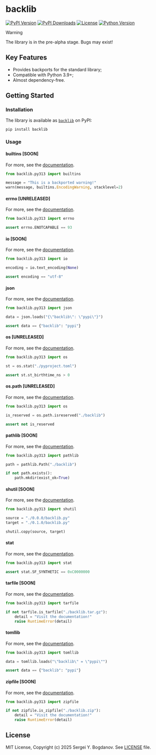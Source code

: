 # backlib

[![PyPI Version][shields/pypi/version]][pypi/homepage]
[![PyPI Downloads][shields/pypi/downloads]][pypi/homepage]
[![License][shields/pypi/license]][github/license]
[![Python Version][shields/python/version]][pypi/homepage]

> [!WARNING]
> The library is in the pre-alpha stage. Bugs may exist!

## Key Features

* Provides backports for the standard library;
* Compatible with Python 3.9+;
* Almost dependency-free.

## Getting Started

### Installation

The library is available as [`backlib`][pypi/homepage] on PyPI:

```shell
pip install backlib
```

### Usage

#### builtins [SOON]

For more, see the [documentation][docs/builtins].

```python
from backlib.py313 import builtins

message = "This is a backported warning!"
warn(message, builtins.EncodingWarning, stacklevel=2)
```

#### errno [UNRELEASED]

For more, see the [documentation][docs/errno].

```python
from backlib.py313 import errno

assert errno.ENOTCAPABLE == 93
```

#### io [SOON]

For more, see the [documentation][docs/io].

```python
from backlib.py313 import io

encoding = io.text_encoding(None)

assert encoding == "utf-8"
```

#### json

For more, see the [documentation][docs/json].

```python
from backlib.py313 import json

data = json.loads("{\"backlib\": \"pypi\"}")

assert data == {"backlib": "pypi"}
```

#### os [UNRELEASED]

For more, see the [documentation][docs/os].

```python
from backlib.py313 import os

st = os.stat("./pyproject.toml")

assert st.st_birthtime_ns > 0
```

#### os.path [UNRELEASED]

For more, see the [documentation][docs/os.path].

```python
from backlib.py313 import os

is_reserved = os.path.isreserved("./backlib")

assert not is_reserved
```

#### pathlib [SOON]

For more, see the [documentation][docs/pathlib].

```python
from backlib.py313 import pathlib

path = pathlib.Path("./backlib")

if not path.exists():
    path.mkdir(exist_ok=True)
```

#### shutil [SOON]

For more, see the [documentation][docs/shutil].

```python
from backlib.py313 import shutil

source = "./0.0.0/backlib.py"
target = "./0.1.0/backlib.py"

shutil.copy(source, target) 
```

#### stat

For more, see the [documentation][docs/stat].

```python
from backlib.py313 import stat

assert stat.SF_SYNTHETIC == 0xC0000000
```

#### tarfile [SOON]

For more, see the [documentation][docs/tarfile].

```python
from backlib.py313 import tarfile

if not tarfile.is_tarfile("./backlib.tar.gz"):
    detail = "Visit the documentation!"
    raise RuntimeError(detail)
```

#### tomllib

For more, see the [documentation][docs/tomllib].

```python
from backlib.py313 import tomllib

data = tomllib.loads("\"backlib\" = \"pypi\"")

assert data == {"backlib": "pypi"}
```

#### zipfile [SOON]

For more, see the [documentation][docs/zipfile].

```python
from backlib.py313 import zipfile

if not zipfile.is_zipfile("./backlib.zip"):
    detail = "Visit the documentation!"
    raise RuntimeError(detail)
```

## License

MIT License, Copyright (c) 2025 Sergei Y. Bogdanov. See [LICENSE][github/license] file.

<!-- --- --- --- --- --- --- --- --- --- --- --- --- --- --- --- --- --- --- --- --- --- --- --- -->

[docs/builtins]: https://backlib.readthedocs.io/en/latest/backports/python313/builtins.html
[docs/errno]: https://backlib.readthedocs.io/en/latest/backports/python313/errno.html
[docs/io]: https://backlib.readthedocs.io/en/latest/backports/python313/io.html
[docs/json]: https://backlib.readthedocs.io/en/latest/backports/python313/json.html
[docs/os]: https://backlib.readthedocs.io/en/latest/backports/python313/os.html
[docs/os.path]: https://backlib.readthedocs.io/en/latest/backports/python313/os.path.html
[docs/pathlib]: https://backlib.readthedocs.io/en/latest/backports/python313/pathlib.html
[docs/shutil]: https://backlib.readthedocs.io/en/latest/backports/python313/shutil.html
[docs/stat]: https://backlib.readthedocs.io/en/latest/backports/python313/stat.html
[docs/tarfile]: https://backlib.readthedocs.io/en/latest/backports/python313/tarfile.html
[docs/tomllib]: https://backlib.readthedocs.io/en/latest/backports/python313/tomllib.html
[docs/zipfile]: https://backlib.readthedocs.io/en/latest/backports/python313/zipfile.html

[github/license]: https://github.com/syubogdanov/backlib/tree/main/LICENSE

[pypi/homepage]: https://pypi.org/project/backlib/

[shields/pypi/downloads]: https://img.shields.io/pypi/dm/backlib.svg?color=green
[shields/pypi/license]: https://img.shields.io/pypi/l/backlib.svg?color=green
[shields/pypi/version]: https://img.shields.io/pypi/v/backlib.svg?color=green
[shields/python/version]: https://img.shields.io/pypi/pyversions/backlib.svg?color=green
